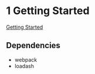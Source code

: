 # 1 Getting Started

[Getting Started](https://webpack.js.org/guides/getting-started/)

## Dependencies

- webpack
- loadash
